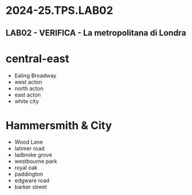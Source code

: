 # 2024-25.TPS.LAB02
## LAB02 - VERIFICA - La metropolitana di Londra
# central-east
- Ealing Broadway
- west acton
- north acton
- east acton
- white city
# Hammersmith & City
- Wood Lane
- latimer road
- ladbroke grove
- westbourne park
- royal oak
- paddington
- edgware road
- barker street
